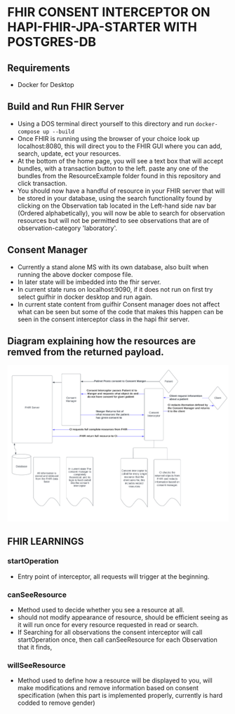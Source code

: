 # FHIR CONSENT INTERCEPTOR ON HAPI-FHIR-JPA-STARTER WITH POSTGRES-DB
## Requirements
* Docker for Desktop
## Build and Run FHIR Server
* Using a DOS terminal direct yourself to this directory and run `docker-compose up --build`
* Once FHIR is running using the browser of your choice look up localhost:8080, this will direct you to the FHIR GUI where you can add, search, update, ect your resources.
* At the bottom of the home page, you will see a text box that will accept bundles, with a transaction button to the left. paste any one of the bundles from the ResourceExample folder found in this repository and click transaction.
* You should now have a handful of resource in your FHIR server that will be stored in your database, using the search functionality found by clicking on the Observation tab located in the Left-hand side nav bar (Ordered alphabetically), you will now be able to search for observation resources but will not be permitted to see observations that are of observation-category 'laboratory'.

## Consent Manager
* Currently a stand alone MS with its own database, also built when running the above docker compose file.
* In later state will be imbedded into the fhir server.
* In current state runs on localhost:9090, if it does not run on first try select guifhir in docker desktop and run again.
* In current state content from guifhir Consent manager does not affect what can be seen but some of the code that makes this happen can be seen in the consent interceptor class in the hapi fhir server.

## Diagram explaining how the resources are remved from the returned payload.
![Diagram](https://github.com/KieranHastingsIW/FHIR-Consent-Basic/blob/main/diagram.png)


## FHIR LEARNINGS
### startOperation
* Entry point of interceptor, all requests will trigger at the beginning.
### canSeeResource
* Method used to decide whether you see a resource at all.
* should not modify appearance of resource, should be efficient seeing as it will run once for every resource requested in read or search.
* If Searching for all observations the consent interceptor will call startOperation once, then call canSeeResource for each Observation that it finds,
### willSeeResource
* Method used to define how a resource will be displayed to you, will make modifications and remove information based on consent specification (when this part is implemented properly, currently is hard codded to remove gender)

